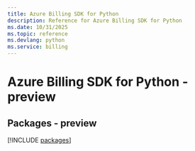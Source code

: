 ```yaml
---
title: Azure Billing SDK for Python
description: Reference for Azure Billing SDK for Python
ms.date: 10/31/2025
ms.topic: reference
ms.devlang: python
ms.service: billing
---
```

# Azure Billing SDK for Python - preview
## Packages - preview
[!INCLUDE [packages](billing-index.md)]